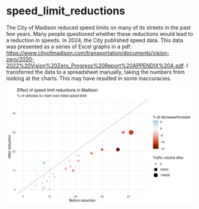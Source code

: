 # speed_limit_reductions
The City of Madison reduced speed limits on many of its streets in the past few years. Many people questioned whether these reductions would lead to a reduction in speeds. In 2024, the City published speed data. This data was presented as a series of Excel graphs in a pdf: https://www.cityofmadison.com/transportation/documents/vision-zero/2020-2022%20Vision%20Zero_Progress%20Report%20APPENDIX%20A.pdf. I transferred the data to a spreadsheet manually, taking the numbers from looking at the charts. This may have resulted in some inaccuracies.

![Before/after chart](output/speed_chart.png)
